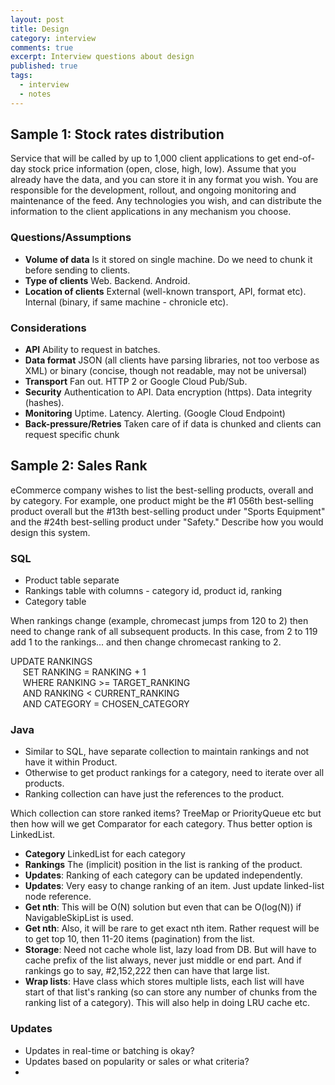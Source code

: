 ```yaml
---
layout: post
title: Design
category: interview
comments: true
excerpt: Interview questions about design
published: true
tags: 
  - interview
  - notes
---
```


## Sample 1: Stock rates distribution

Service that will be called by up to 1,000 client 
applications to get end-of-day stock price information (open, close, high, low). Assume that you already have the data, and you can store it in any format you wish. You are responsible for the development, rollout, and ongoing monitoring and maintenance of the feed.
Any technologies you wish, and can distribute the information to the client applications in any mechanism you choose. 

### Questions/Assumptions

- **Volume of data** Is it stored on single machine. Do we need to chunk it before sending to clients. 
- **Type of clients** Web. Backend. Android.
- **Location of clients** External (well-known transport, API, format etc). Internal (binary, if same machine - chronicle etc).

### Considerations

- **API** Ability to request in batches. 
- **Data format** JSON (all clients have parsing libraries, not too verbose as XML) or binary (concise, though not readable, may not be universal) 
- **Transport** Fan out. HTTP 2 or Google Cloud Pub/Sub.
- **Security** Authentication to API. Data encryption (https). Data integrity (hashes).
- **Monitoring** Uptime. Latency. Alerting. (Google Cloud Endpoint)
- **Back-pressure/Retries** Taken care of if data is chunked and clients can request specific chunk


## Sample 2: Sales Rank

 eCommerce company wishes to list the best-selling products, overall and by
category. For example, one product might be the #1 056th best-selling product overall but the #13th
best-selling product under "Sports Equipment" and the #24th best-selling product under "Safety."
Describe how you would design this system. 

### SQL 

- Product table separate 
- Rankings table with columns - category id, product id, ranking
- Category table

When rankings change (example, chromecast jumps from 120 to 2) then need to change rank of all subsequent products. 
In this case, from 2 to 119 add 1 to the rankings... and then change chromecast ranking to 2.

UPDATE RANKINGS  
&nbsp;&nbsp;&nbsp;&nbsp;&nbsp;SET RANKING = RANKING + 1  
&nbsp;&nbsp;&nbsp;&nbsp;&nbsp;WHERE RANKING >= TARGET_RANKING  
&nbsp;&nbsp;&nbsp;&nbsp;&nbsp;AND RANKING < CURRENT_RANKING  
&nbsp;&nbsp;&nbsp;&nbsp;&nbsp;AND CATEGORY = CHOSEN_CATEGORY 

### Java

- Similar to SQL, have separate collection to maintain rankings and not have it within Product.
- Otherwise to get product rankings for a category, need to iterate over all products.
- Ranking collection can have just the references to the product.

Which collection can store ranked items? TreeMap or PriorityQueue etc but then how will we get Comparator for each category. 
Thus better option is LinkedList.

- **Category** LinkedList for each category
- **Rankings** The (implicit) position in the list is ranking of the product.
- **Updates**: Ranking of each category can be updated independently. 
- **Updates**: Very easy to change ranking of an item. Just update linked-list node reference.
- **Get nth**: This will be O(N) solution but even that can be O(log(N)) if NavigableSkipList is used. 
- **Get nth**: Also, it will be rare to get exact nth item. Rather request will be to get top 10, then 11-20 items (pagination) from the list. 
- **Storage**: Need not cache whole list, lazy load from DB. But will have to cache prefix of the list always, never just middle or end part. And if rankings go to say, #2,152,222 then can have that large list. 
- **Wrap lists**: Have class which stores multiple lists, each list will have start of that list's ranking (so can store any number of chunks from the ranking list of a category). This will also help in doing LRU cache etc. 
 
### Updates
 
 - Updates in real-time or batching is okay?
 - Updates based on popularity or sales or what criteria?
 - 